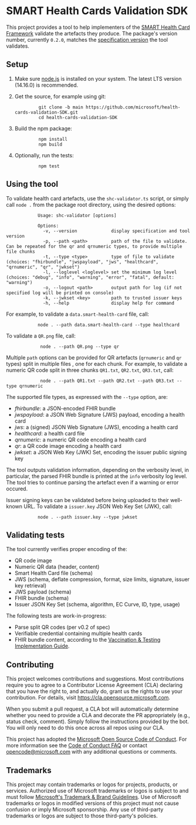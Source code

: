 # SMART Health Cards Validation SDK

This project provides a tool to help implementers of the [SMART Health Card Framework](https://smarthealth.cards/) validate the artefacts they produce. The package's version number, currently `0.2.0`, matches the [specification version](https://smarthealth.cards/changelog/) the tool validates.

## Setup

1. Make sure [node.js](https://nodejs.org/) is installed on your system. The latest LTS version (14.16.0) is recommended.

2. Get the source, for example using git:

                git clone -b main https://github.com/microsoft/health-cards-validation-SDK.git
                cd health-cards-validation-SDK

3. Build the npm package:

                npm install
                npm build

3. Optionally, run the tests:

                npm test

## Using the tool

To validate health card artefacts, use the `shc-validator.ts` script, or simply call `node .` from the package root directory, using the desired options:

                Usage: shc-validator [options]
                
                Options:
                  -v, --version             display specification and tool version
                  -p, --path <path>         path of the file to validate. Can be repeated for the qr and qrnumeric types, to provide multiple file chunks
                  -t, --type <type>         type of file to validate (choices: "fhirbundle", "jwspayload", "jws", "healthcard", "qrnumeric", "qr", "jwkset")
                  -l, --loglevel <loglevel> set the minimum log level (choices: "debug", "info", "warning", "error", "fatal", default: "warning")
                  -o, --logout <path>       output path for log (if not specified log will be printed on console)
                  -k, --jwkset <key>        path to trusted issuer keys
                  -h, --help                display help for command

For example, to validate a `data.smart-health-card` file, call:

                node . --path data.smart-health-card --type healthcard

To validate a `QR.png` file, call:

                 node . --path QR.png --type qr

Multiple `path` options can be provided for QR artefacts (`qrnumeric` and `qr` types) split in multiple files , one for each chunk. For example, to validate a numeric QR code split in three chunks `QR1.txt`, `QR2.txt`, `QR3.txt`, call:

                 node . --path QR1.txt --path QR2.txt --path QR3.txt --type qrnumeric

The supported file types, as expressed with the `--type` option, are:
 - *fhirbundle*: a JSON-encoded FHIR bundle
 - *jwspayload*: a JSON Web Signature (JWS) payload, encoding a health card
 - *jws*: a (signed) JSON Web Signature (JWS), encoding a health card
 - *healthcard*: a health card file
 - *qrnumeric*: a numeric QR code encoding a health card
 - *qr*: a QR code image encoding a health card
 - *jwkset*: a JSON Web Key (JWK) Set, encoding the issuer public signing key

The tool outputs validation information, depending on the verbosity level, in particular, the parsed FHIR bundle is printed at the `info` verbosity log level.  The tool tries to continue parsing the artefact even if a warning or error occured.

Issuer signing keys can be validated before being uploaded to their well-known URL. To validate a `issuer.key` JSON Web Key Set (JWK), call:

                node . --path issuer.key --type jwkset

## Validating tests

The tool currently verifies proper encoding of the:
 - QR code image
 - Numeric QR data (header, content)
 - Smart Health Card file (schema)
 - JWS (schema, deflate compression, format, size limits, signature, issuer key retrieval)
 - JWS payload (schema)
 - FHIR bundle (schema)
 - Issuer JSON Key Set (schema, algorithm, EC Curve, ID, type, usage)

The following tests are work-in-progress:
 - Parse split QR codes (per v0.2 of spec)
 - Verifiable credential containing multiple health cards
 - FHIR bundle content, according to the [Vaccination & Testing Implementation Guide](http://build.fhir.org/ig/dvci/vaccine-credential-ig/branches/main/).

## Contributing

This project welcomes contributions and suggestions.  Most contributions require you to agree to a
Contributor License Agreement (CLA) declaring that you have the right to, and actually do, grant us
the rights to use your contribution. For details, visit https://cla.opensource.microsoft.com.

When you submit a pull request, a CLA bot will automatically determine whether you need to provide
a CLA and decorate the PR appropriately (e.g., status check, comment). Simply follow the instructions
provided by the bot. You will only need to do this once across all repos using our CLA.

This project has adopted the [Microsoft Open Source Code of Conduct](https://opensource.microsoft.com/codeofconduct/).
For more information see the [Code of Conduct FAQ](https://opensource.microsoft.com/codeofconduct/faq/) or
contact [opencode@microsoft.com](mailto:opencode@microsoft.com) with any additional questions or comments.

## Trademarks

This project may contain trademarks or logos for projects, products, or services. Authorized use of Microsoft 
trademarks or logos is subject to and must follow 
[Microsoft's Trademark & Brand Guidelines](https://www.microsoft.com/en-us/legal/intellectualproperty/trademarks/usage/general).
Use of Microsoft trademarks or logos in modified versions of this project must not cause confusion or imply Microsoft sponsorship.
Any use of third-party trademarks or logos are subject to those third-party's policies.
